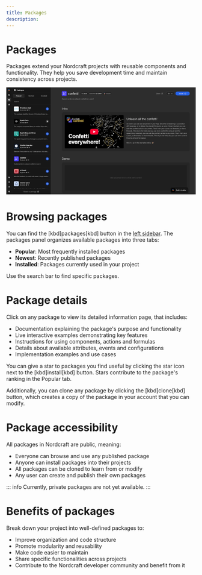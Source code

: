 ```yaml
---
title: Packages
description:
---
```


# Packages
Packages extend your Nordcraft projects with reusable components and functionality. They help you save development time and maintain consistency across projects.

![Package overview|16/9](packages.webp)

# Browsing packages
You can find the [kbd]packages[kbd] button in the [left sidebar](/the-editor/overview#left-panel). The packages panel organizes available packages into three tabs:
- **Popular**: Most frequently installed packages
- **Newest**: Recently published packages
- **Installed**: Packages currently used in your project

Use the search bar to find specific packages.

# Package details
Click on any package to view its detailed information page, that includes:
- Documentation explaining the package's purpose and functionality
- Live interactive examples demonstrating key features
- Instructions for using components, actions and formulas
- Details about available attributes, events and configurations
- Implementation examples and use cases

You can give a star to packages you find useful by clicking the star icon next to the [kbd]install[kbd] button. Stars contribute to the package's ranking in the Popular tab. 

Additionally, you can clone any package by clicking the [kbd]clone[kbd] button, which creates a copy of the package in your account that you can modify.

# Package accessibility
All packages in Nordcraft are public, meaning:
- Everyone can browse and use any published package
- Anyone can install packages into their projects
- All packages can be cloned to learn from or modify
- Any user can create and publish their own packages

::: info
Currently, private packages are not yet available.
:::

# Benefits of packages
Break down your project into well-defined packages to:
- Improve organization and code structure
- Promote modularity and reusability
- Make code easier to maintain
- Share specific functionalities across projects
- Contribute to the Nordcraft developer community and benefit from it